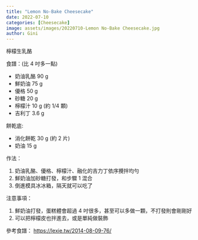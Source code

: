 ```yaml
---
title: "Lemon No-Bake Cheesecake"
date: 2022-07-10
categories: [Cheesecake]
image: assets/images/20220710-Lemon No-Bake Cheesecake.jpg
author: Gini
---
```

檸檬生乳酪

食譜：(比 4 吋多一點)
- 奶油乳酪 90 g
- 鮮奶油 75 g
- 優格 50 g
- 砂糖 20 g
- 檸檬汁 10 g (約 1/4 顆)
- 吉利丁 3.6 g

餅乾底:
- 消化餅乾 30 g (約 2 片)
- 奶油 15 g

作法：
1. 奶油乳酪、優格、檸檬汁、融化的吉力丁依序攪拌均勻
2. 鮮奶油加砂糖打發，和步驟 1 混合
3. 倒進模具冰冰箱，隔天就可以吃了

注意事項：
1. 鮮奶油打發，蛋糕體會超過 4 吋很多，甚至可以多做一顆，不打發則會剛剛好
2. 可以把檸檬皮也拌進去，或是單純做裝飾

參考食譜：
https://lexie.tw/2014-08-09-76/
